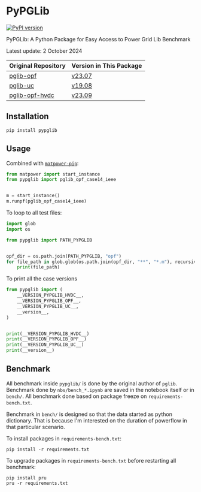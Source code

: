 # PyPGLib

[![PyPI version](https://badge.fury.io/py/pypglib.svg)](https://pypi.org/project/pypglib/)

PyPGLib: A Python Package for Easy Access to Power Grid Lib Benchmark

Latest update: 2 October 2024

| Original Repository                                                   | Version in This Package                                                           |
| --------------------------------------------------------------------- | --------------------------------------------------------------------------------- |
| [pglib-opf](https://github.com/power-grid-lib/pglib-opf)              | [v23.07](https://github.com/power-grid-lib/pglib-opf/releases/tag/v23.07)         |
| [pglib-uc](https://github.com/power-grid-lib/pglib-uc)                | [v19.08](https://github.com/power-grid-lib/pglib-uc/releases/tag/v19.08)          |
| [pglib-opf-hvdc](https://github.com/power-grid-lib/pglib-opf-hvdc)    | [v23.09](https://github.com/power-grid-lib/pglib-opf-hvdc/releases/tag/v23.09)    |

## Installation

```shell
pip install pypglib
```

## Usage

Combined with [`matpower-pip`](https://github.com/yasirroni/matpower-pip):

```python
from matpower import start_instance
from pypglib import pglib_opf_case14_ieee


m = start_instance()
m.runpf(pglib_opf_case14_ieee)
```

To loop to all test files:

```python
import glob
import os

from pypglib import PATH_PYPGLIB


opf_dir = os.path.join(PATH_PYPGLIB, "opf")
for file_path in glob.glob(os.path.join(opf_dir, "**", "*.m"), recursive=True):
    print(file_path)
```

To print all the case versions

```python
from pypglib import (
    __VERSION_PYPGLIB_HVDC__,
    __VERSION_PYPGLIB_OPF__,
    __VERSION_PYPGLIB_UC__,
    __version__,
)


print(__VERSION_PYPGLIB_HVDC__)
print(__VERSION_PYPGLIB_OPF__)
print(__VERSION_PYPGLIB_UC__)
print(__version__)
```

<!-- Combined with [`PyOPF`](https://github.com/seonho-park/PyOPF):

```python
import opf
from pypglib import pglib_opf_case14_ieee

model = opf.build_model('acopf')
network = opf.parse_file(pglib_opf_case14_ieee)
model.instantiate(network)
result = model.solve(solver_option={'print_level' : 5, 'linear_solver': 'ma27'}, tee=True)
``` -->

## Benchmark

All benchmark inside `pypglib/` is done by the original author of `pglib`. Benchmark done by `nbs/bench_*.ipynb` are saved in the notebook itself or in `bench/`. All benchmark done based on package freeze on `requirements-bench.txt`.

Benchmark in `bench/` is designed so that the data started as python dictionary. That is because I'm interested on the duration of powerflow in that particular scenario.

To install packages in `requirements-bench.txt`:

```shell
pip install -r requirements.txt
```

To upgrade packages in `requirements-bench.txt` before restarting all benchmark:

```shell
pip install pru
pru -r requirements.txt
```

